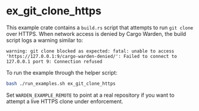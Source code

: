 # ex_git_clone_https

This example crate contains a `build.rs` script that attempts to run
`git clone` over HTTPS. When network access is denied by Cargo Warden,
the build script logs a warning similar to:

```text
warning: git clone blocked as expected: fatal: unable to access 'https://127.0.0.1:9/cargo-warden-denied/': Failed to connect to 127.0.0.1 port 9: Connection refused
```

To run the example through the helper script:

```bash
bash ./run_examples.sh ex_git_clone_https
```

Set `WARDEN_EXAMPLE_REMOTE` to point at a real repository if you want to
attempt a live HTTPS clone under enforcement.
